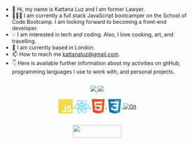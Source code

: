 - 👋 Hi, my name is  Kattana Luz and I am former Lawyer.  
- 👩🏻‍💻 I am currently a full stack JavaScript bootcamper on the School of Code Bootcamp. I am looking forward to becoming a front-end developer.
- 💡 I am interested in tech and coding. Also, I love cooking, art, and travelling. 
- 📍 I am currently based in London.
- 📫 How to reach me kattanaluz@gmail.com.
- 👇 Here is available further information about my activities on gitHub, programming languages I use to work with, and personal projects. 

##

<div align="center">
  <a href="https://github.com/kattanaluz">
  <img height="160em" src="https://github-readme-stats.vercel.app/api/top-langs/?username=kattanaluz&layout=compact&langs_count=7&theme=buefy" />
  <img height="160em" src="https://github-readme-stats.vercel.app/api?username=kattana&show_icons=true&theme=buefy&include_all_commits=true&count_private=true"/>
</div>
  
  <div style="display: inline_block" align="center"><br>
  <img align="center" alt="JS" height="40" width="40" src="https://raw.githubusercontent.com/devicons/devicon/master/icons/javascript/javascript-plain.svg">
  <img align="center" alt="React" height="40" width="40" src="https://raw.githubusercontent.com/devicons/devicon/master/icons/react/react-original.svg">
  <img align="center" alt="HTML" height="40" width="40" src="https://raw.githubusercontent.com/devicons/devicon/master/icons/html5/html5-original.svg">
  <img align="center" alt="CSS" height="40" width="40" src="https://raw.githubusercontent.com/devicons/devicon/master/icons/css3/css3-original.svg">
  <img align="center" alt="Git" height="40" width="40" src="https://raw.githubusercontent.com/jmnote/z-icons/master/svg/git.svg">
    
</div>

  ##
  <div align="center"> 
  <a href="https://www.linkedin.com/in/kattana-luz-6b1000124/" target="_blank"><img src="https://img.shields.io/badge/-LinkedIn-%230077B5?style=for-the-badge&logo=linkedin&logoColor=white" target="_blank" height="35" width="130"> </a> 
<!---
kattanaluz/kattanaluz is a ✨ special ✨ repository because its `README.md` (this file) appears on your GitHub profile.
You can click the Preview link to take a look at your changes.
--->
